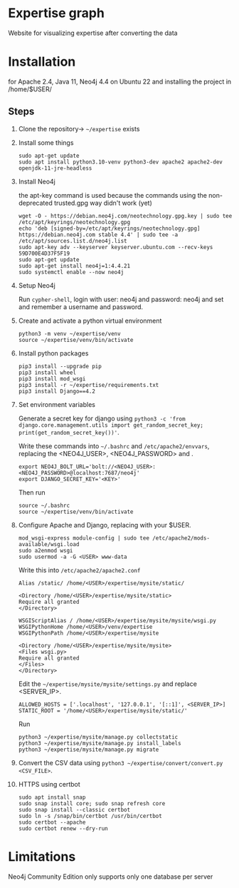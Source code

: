 # Expertise graph

Website for visualizing expertise after converting the data

# Installation

for Apache 2.4, Java 11, Neo4j 4.4 on Ubuntu 22 and installing the project in /home/$USER/

## Steps

1. Clone the repository-> `~/expertise` exists
2. Install some things
    ```
    sudo apt-get update
    sudo apt install python3.10-venv python3-dev apache2 apache2-dev openjdk-11-jre-headless
    ```

3. Install Neo4j

    the apt-key command is used because the commands using the non-deprecated trusted.gpg way didn't work (yet)
    ```
    wget -O - https://debian.neo4j.com/neotechnology.gpg.key | sudo tee /etc/apt/keyrings/neotechnology.gpg
    echo 'deb [signed-by=/etc/apt/keyrings/neotechnology.gpg] https://debian.neo4j.com stable 4.4' | sudo tee -a /etc/apt/sources.list.d/neo4j.list
    sudo apt-key adv --keyserver keyserver.ubuntu.com --recv-keys 59D700E4D37F5F19
    sudo apt-get update
    sudo apt-get install neo4j=1:4.4.21
    sudo systemctl enable --now neo4j
    ```

4. Setup Neo4j

    Run `cypher-shell`, login with user: neo4j and password: neo4j and set and remember a username and password.

5. Create and activate a python virtual environment

    ```
    python3 -m venv ~/expertise/venv
    source ~/expertise/venv/bin/activate
    ```

6. Install python packages

    ```
    pip3 install --upgrade pip
    pip3 install wheel
    pip3 install mod_wsgi
    pip3 install -r ~/expertise/requirements.txt
    pip3 install Django==4.2
    ```

7. Set environment variables

    Generate a secret key for django using `python3 -c 'from django.core.management.utils import get_random_secret_key; print(get_random_secret_key())'`.

    Write these commands into `~/.bashrc` and `/etc/apache2/envvars`, replacing the <NEO4J_USER>, <NEO4J_PASSWORD> and <KEY>.
    ```
    export NEO4J_BOLT_URL='bolt://<NEO4J_USER>:<NEO4J_PASSWORD>@localhost:7687/neo4j'
    export DJANGO_SECRET_KEY='<KEY>'
    ```

    Then run
    ```
    source ~/.bashrc
    source ~/expertise/venv/bin/activate
    ```

8. Configure Apache and Django, replacing <USER> with your $USER.

    ```
    mod_wsgi-express module-config | sudo tee /etc/apache2/mods-available/wsgi.load
    sudo a2enmod wsgi
    sudo usermod -a -G <USER> www-data
    ```

    Write this into `/etc/apache2/apache2.conf`
    ```
    Alias /static/ /home/<USER>/expertise/mysite/static/

    <Directory /home/<USER>/expertise/mysite/static>
    Require all granted
    </Directory>

    WSGIScriptAlias / /home/<USER>/expertise/mysite/mysite/wsgi.py
    WSGIPythonHome /home/<USER>/venv/expertise
    WSGIPythonPath /home/<USER>/expertise/mysite

    <Directory /home/<USER>/expertise/mysite/mysite>
    <Files wsgi.py>
    Require all granted
    </Files>
    </Directory>
    ```

    Edit the `~/expertise/mysite/mysite/settings.py` and replace <SERVER_IP>.
    ```
    ALLOWED_HOSTS = ['.localhost', '127.0.0.1', '[::1]', <SERVER_IP>]
    STATIC_ROOT = '/home/<USER>/expertise/mysite/static/'
    ```

    Run
    ```
    python3 ~/expertise/mysite/manage.py collectstatic
    python3 ~/expertise/mysite/manage.py install_labels
    python3 ~/expertise/mysite/manage.py migrate
    ```

9. Convert the CSV data using `python3 ~/expertise/convert/convert.py <CSV_FILE>`.

10. HTTPS using certbot

    ```
    sudo apt install snap
    sudo snap install core; sudo snap refresh core
    sudo snap install --classic certbot
    sudo ln -s /snap/bin/certbot /usr/bin/certbot
    sudo certbot --apache
    sudo certbot renew --dry-run
    ```

# Limitations

Neo4j Community Edition only supports only one database per server
